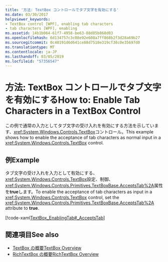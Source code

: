 ```yaml
---
title: '方法: TextBox コントロールでタブ文字を有効にする'
ms.date: 03/30/2017
helpviewer_keywords:
- TextBox control [WPF], enabling tab characters
- tab characters [WPF], enabling
ms.assetid: 14b1b064-61f7-4958-be63-88d85b868d03
ms.openlocfilehash: 6d134757c3c08e92e608a7ff868b2f3d28a69b27
ms.sourcegitcommit: 0c48191d6d641ce88d7510e319cf38c0e35697d0
ms.translationtype: MT
ms.contentlocale: ja-JP
ms.lasthandoff: 03/05/2019
ms.locfileid: "57356547"
---
```

# <a name="how-to-enable-tab-characters-in-a-textbox-control"></a><span data-ttu-id="760c0-102">方法: TextBox コントロールでタブ文字を有効にする</span><span class="sxs-lookup"><span data-stu-id="760c0-102">How to: Enable Tab Characters in a TextBox Control</span></span>
<span data-ttu-id="760c0-103">この例で通常の入力としてタブ文字の受け入れを有効にする方法を示しています、<xref:System.Windows.Controls.TextBox>コントロール。</span><span class="sxs-lookup"><span data-stu-id="760c0-103">This example shows how to enable the acceptance of tab characters as normal input in a <xref:System.Windows.Controls.TextBox> control.</span></span>  
  
## <a name="example"></a><span data-ttu-id="760c0-104">例</span><span class="sxs-lookup"><span data-stu-id="760c0-104">Example</span></span>  
 <span data-ttu-id="760c0-105">タブ文字の受け入れを入力として有効にする、<xref:System.Windows.Controls.TextBox>設定、制御、<xref:System.Windows.Controls.Primitives.TextBoxBase.AcceptsTab%2A>属性を**true**します。</span><span class="sxs-lookup"><span data-stu-id="760c0-105">To enable the acceptance of tab characters as input in a <xref:System.Windows.Controls.TextBox> control, set the <xref:System.Windows.Controls.Primitives.TextBoxBase.AcceptsTab%2A> attribute to **true**.</span></span>  
  
 [!code-xaml[TextBox_EnablingTab#_AcceptsTab](~/samples/snippets/csharp/VS_Snippets_Wpf/TextBox_EnablingTab/CS/Window1.xaml#_acceptstab)]  
  
## <a name="see-also"></a><span data-ttu-id="760c0-106">関連項目</span><span class="sxs-lookup"><span data-stu-id="760c0-106">See also</span></span>
- [<span data-ttu-id="760c0-107">TextBox の概要</span><span class="sxs-lookup"><span data-stu-id="760c0-107">TextBox Overview</span></span>](textbox-overview.md)
- [<span data-ttu-id="760c0-108">RichTextBox の概要</span><span class="sxs-lookup"><span data-stu-id="760c0-108">RichTextBox Overview</span></span>](richtextbox-overview.md)
